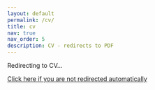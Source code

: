 ```yaml
---
layout: default
permalink: /cv/
title: cv
nav: true
nav_order: 5
description: CV - redirects to PDF
---
```


<script>
window.location.replace("{{ '/assets/pdf/CV.pdf' | relative_url }}");
</script>

<noscript>
  <p>Redirecting to CV...</p>
  <p><a href="{{ '/assets/pdf/CV.pdf' | relative_url }}">Click here if you are not redirected automatically</a></p>
</noscript>
